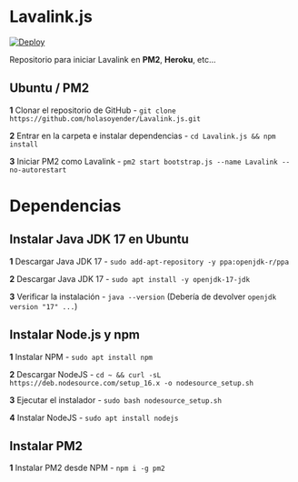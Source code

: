 # Lavalink.js

<a href="https://heroku.com/deploy?template=https://github.com/holasoyender/Lavalink.js">
    <img src="https://www.herokucdn.com/deploy/button.svg" alt="Deploy">
</a>

Repositorio para iniciar Lavalink en **PM2**, **Heroku**, etc...

## Ubuntu / PM2

**1** Clonar el repositorio de GitHub - ```git clone https://github.com/holasoyender/Lavalink.js.git```

**2** Entrar en la carpeta e instalar dependencias - ```cd Lavalink.js && npm install```

**3** Iniciar PM2 como Lavalink - ```pm2 start bootstrap.js --name Lavalink --no-autorestart```

# Dependencias

## Instalar Java JDK 17 en Ubuntu

**1** Descargar Java JDK 17 - ```sudo add-apt-repository -y ppa:openjdk-r/ppa```

**2** Descargar Java JDK 17 - ```sudo apt install -y openjdk-17-jdk```

**3** Verificar la instalación - ```java --version``` (Debería de devolver `openjdk version "17" ...`)

## Instalar Node.js y npm

**1** Instalar NPM - ```sudo apt install npm```

**2** Descargar NodeJS - ```cd ~ && curl -sL https://deb.nodesource.com/setup_16.x -o nodesource_setup.sh```

**3** Ejecutar el instalador - ```sudo bash nodesource_setup.sh```

**4** Instalar NodeJS - ```sudo apt install nodejs```

## Instalar PM2 

**1** Instalar PM2 desde NPM - ```npm i -g pm2```
